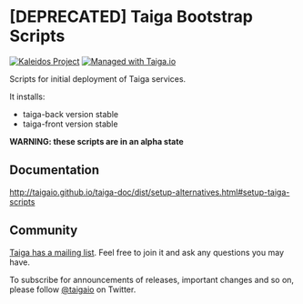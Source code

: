 # [DEPRECATED] Taiga Bootstrap Scripts #

[![Kaleidos Project](http://kaleidos.net/static/img/badge.png)](https://github.com/kaleidos "Kaleidos Project")
[![Managed with Taiga.io](https://img.shields.io/badge/managed%20with-TAIGA.io-709f14.svg)](https://tree.taiga.io/project/taiga/ "Managed with Taiga.io")

Scripts for initial deployment of Taiga services.

It installs:

- taiga-back version stable
- taiga-front version stable

**WARNING: these scripts are in an alpha state**

## Documentation ##

http://taigaio.github.io/taiga-doc/dist/setup-alternatives.html#setup-taiga-scripts

## Community ##

[Taiga has a mailing list](http://groups.google.com/d/forum/taigaio). Feel free to join it and ask any questions you may have.

To subscribe for announcements of releases, important changes and so on, please follow [@taigaio](https://twitter.com/taigaio) on Twitter.
